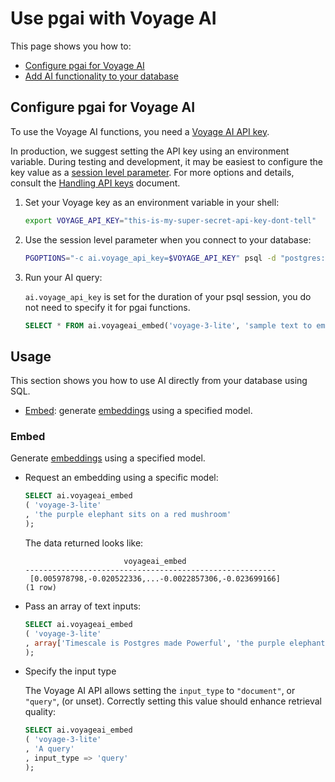# Use pgai with Voyage AI

This page shows you how to:

- [Configure pgai for Voyage AI](#configure-pgai-for-voyage-ai)
- [Add AI functionality to your database](#usage)

## Configure pgai for Voyage AI

To use the Voyage AI functions, you need a [Voyage AI API key](https://docs.voyageai.com/docs/api-key-and-installation#authentication-with-api-keys).

In production, we suggest setting the API key using an environment variable.
During testing and development, it may be easiest to configure the key value
as a [session level parameter]. For more options and details, consult the
[Handling API keys](/projects/extension/docs/security/handling-api-keys.md) document.

[session level parameter]: https://www.postgresql.org/docs/current/config-setting.html#CONFIG-SETTING-SHELL

1. Set your Voyage key as an environment variable in your shell:
    ```bash
    export VOYAGE_API_KEY="this-is-my-super-secret-api-key-dont-tell"
    ```
1. Use the session level parameter when you connect to your database:

    ```bash
    PGOPTIONS="-c ai.voyage_api_key=$VOYAGE_API_KEY" psql -d "postgres://<username>:<password>@<host>:<port>/<database-name>"
    ```

1. Run your AI query:

   `ai.voyage_api_key` is set for the duration of your psql session, you do not need to specify it for pgai functions.

    ```sql
    SELECT * FROM ai.voyageai_embed('voyage-3-lite', 'sample text to embed');
    ```

## Usage

This section shows you how to use AI directly from your database using SQL.

- [Embed](#embed): generate [embeddings](https://docs.voyageai.com/docs/embeddings) using a
  specified model.

### Embed

Generate [embeddings](https://docs.voyageai.com/docs/embeddings) using a specified model.

- Request an embedding using a specific model:

    ```sql
    SELECT ai.voyageai_embed
    ( 'voyage-3-lite'
    , 'the purple elephant sits on a red mushroom'
    );
    ```

  The data returned looks like:

    ```text
                          voyageai_embed                      
    --------------------------------------------------------
     [0.005978798,-0.020522336,...-0.0022857306,-0.023699166]
    (1 row)
    ```

- Pass an array of text inputs:

    ```sql
    SELECT ai.voyageai_embed
    ( 'voyage-3-lite'
    , array['Timescale is Postgres made Powerful', 'the purple elephant sits on a red mushroom']
    );
    ```
  
- Specify the input type

  The Voyage AI API allows setting the `input_type` to `"document"`, or
  `"query"`, (or unset). Correctly setting this value should enhance retrieval
  quality:

    ```sql
    SELECT ai.voyageai_embed
    ( 'voyage-3-lite'
    , 'A query'
    , input_type => 'query'
    );
    ```
